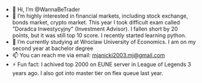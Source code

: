 - 👋 Hi, I’m @WannaBeTrader
- 👀 I’m highly interested in financial markets, including stock exchange, bonds market, crypto market. This year I took difficult exam called "Doradca Inwestycyjny" (Investment Advisor). I fallen short by 20 points, but it was still top 10 score.  I recently started learning python.
- 🌱 I’m currently studying at Wroclaw University of Economics. I am on my second year at bachelor degree
- 📫 You can reach me via email: mjanicki2003.mj@gmail.com
- ⚡ Fun fact: I achived top 2000 on EUNE server in League of Legends 3 years ago. I also got into master tier on flex queue last year.

<!---
WannaBeTrader/WannaBeTrader is a ✨ special ✨ repository because its `README.md` (this file) appears on your GitHub profile.
You can click the Preview link to take a look at your changes.
--->
